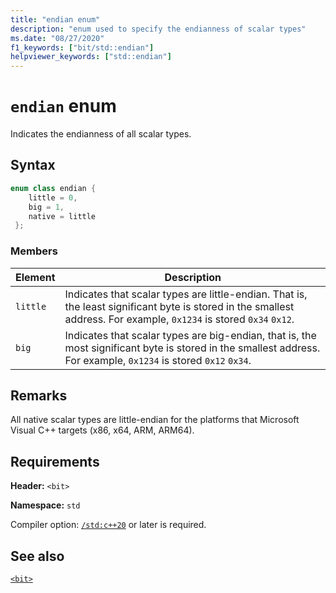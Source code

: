 ```yaml
---
title: "endian enum"
description: "enum used to specify the endianness of scalar types"
ms.date: "08/27/2020"
f1_keywords: ["bit/std::endian"]
helpviewer_keywords: ["std::endian"]
---
```


# `endian` enum

Indicates the endianness of all scalar types.

## Syntax

```cpp
enum class endian {
    little = 0,
    big = 1,
    native = little
 };
```

### Members

|Element|Description|
|-|-|
| `little` | Indicates that scalar types are little-endian. That is, the least significant byte is stored in the smallest address. For example, `0x1234` is stored `0x34` `0x12`.  |
| `big` | Indicates that scalar types are big-endian, that is, the most significant byte is stored in the smallest address. For example, `0x1234` is stored `0x12` `0x34`.  |

## Remarks

All native scalar types are little-endian for the platforms that Microsoft Visual C++ targets (x86, x64, ARM, ARM64).

## Requirements

**Header:** `<bit>`

**Namespace:** `std`

Compiler option: [`/std:c++20`](../build/reference/std-specify-language-standard-version.md) or later is required.

## See also

[`<bit>`](../standard-library/bit.md)  
